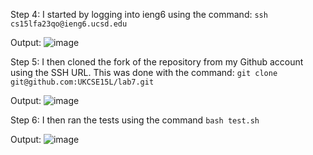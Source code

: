 Step 4: I started by logging into ieng6 using the command: `ssh cs15lfa23qo@ieng6.ucsd.edu`

Output: 
![image](https://github.com/UKCSE15L/cse15l-lab-reports/assets/147003715/bbdd89fb-f76f-4f74-b366-51a2944c7090)


Step 5: I then cloned the fork of the repository from my Github account using the SSH URL. This was done with the command: `git clone git@github.com:UKCSE15L/lab7.git`

Output: 
![image](https://github.com/UKCSE15L/cse15l-lab-reports/assets/147003715/66684a77-0ff1-4b7c-a734-b86fc57f8869)

Step 6: I then ran the tests using the command `bash test.sh`

Output:
![image](https://github.com/UKCSE15L/cse15l-lab-reports/assets/147003715/b9b84bcc-3274-404e-8b45-6bdaaf409c00)

